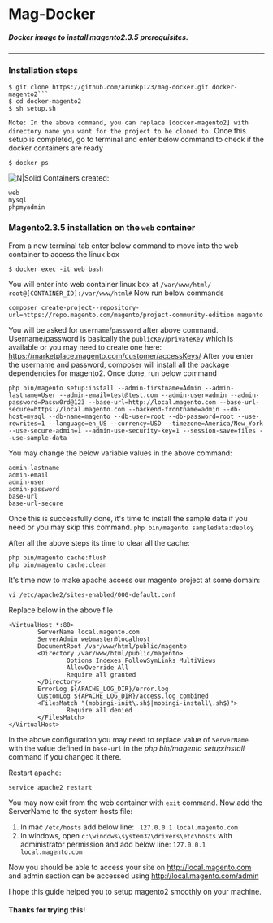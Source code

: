 # Mag-Docker
##### Docker image to install magento2.3.5 prerequisites.
___
### Installation steps
```
$ git clone https://github.com/arunkp123/mag-docker.git docker-magento2```
$ cd docker-magento2
$ sh setup.sh
```
```Note: In the above command, you can replace [docker-magento2] with directory name you want for the project to be cloned to.```
Once this setup is completed, go to terminal and enter below command to check if the docker containers are ready
```
$ docker ps
```
![N|Solid](https://api.arunkp.in/media/docker-ps.png)
Containers created: 
```
web
mysql
phpmyadmin
 ```
### Magento2.3.5 installation on the ```web``` container
From a new terminal tab enter below command to move into the web container to access the linux box
```
$ docker exec -it web bash
```
You will enter into web container linux box at ```/var/www/html/```
```root@[CONTAINER_ID]:/var/www/html#```
Now run below commands
```
composer create-project--repository-url=https://repo.magento.com/magento/project-community-edition magento
```
You will be asked for ```username```/```password``` after above command.
Username/password is basically the ```publicKey```/```privateKey``` which is available or you may need to create one here: https://marketplace.magento.com/customer/accessKeys/
After you enter the username and password, composer will install all the package dependencies for magento2.
Once done, run below command

```
php bin/magento setup:install --admin-firstname=Admin --admin-lastname=User --admin-email=test@test.com --admin-user=admin --admin-password=Passw0rd@123 --base-url=http://local.magento.com --base-url-secure=https://local.magento.com --backend-frontname=admin --db-host=mysql --db-name=magento --db-user=root --db-password=root --use-rewrites=1 --language=en_US --currency=USD --timezone=America/New_York --use-secure-admin=1 --admin-use-security-key=1 --session-save=files --use-sample-data
````
You may change the below variable values in the above command:
```admin-firstname
admin-lastname
admin-email
admin-user
admin-password
base-url
base-url-secure
```
Once this is successfully done, it's time to install the sample data if you need or you may skip this command.
```php bin/magento sampledata:deploy```

After all the above steps its time to clear all the cache:
```
php bin/magento cache:flush
php bin/magento cache:clean
```
It's time now to make apache access our magento project at some domain:
```
vi /etc/apache2/sites-enabled/000-default.conf
```
Replace below in the above file
```
<VirtualHost *:80>
        ServerName local.magento.com
        ServerAdmin webmaster@localhost
        DocumentRoot /var/www/html/public/magento
        <Directory /var/www/html/public/magento>
                Options Indexes FollowSymLinks MultiViews
                AllowOverride All
                Require all granted
        </Directory>
        ErrorLog ${APACHE_LOG_DIR}/error.log
        CustomLog ${APACHE_LOG_DIR}/access.log combined
        <FilesMatch "(mobingi-init\.sh$|mobingi-install\.sh$)">
                Require all denied
        </FilesMatch>
</VirtualHost>
```
In the above configuration you may need to replace value of `ServerName` with the value defined in `base-url` in the *php bin/magento setup:install*  command if you changed it there.

Restart apache: 
```
service apache2 restart
```
You may now exit from the web container with `exit` command.
Now add the ServerName to the system hosts file:
1. In mac `/etc/hosts` add below line:
  ` 
   127.0.0.1 local.magento.com 
   `
2. In windows, open `c:\windows\system32\drivers\etc\hosts` with administrator permission and add below line:
`127.0.0.1 local.magento.com`

Now you should be able to access your site on http://local.magento.com and admin section can be accessed using http://local.magento.com/admin

I hope this guide helped you to setup magento2 smoothly on your machine. 
#### Thanks for trying this! ####



